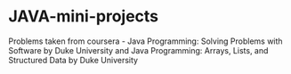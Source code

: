 # JAVA-mini-projects

Problems taken from coursera -
Java Programming: Solving Problems with Software by Duke University
and
Java Programming: Arrays, Lists, and Structured Data by Duke University
